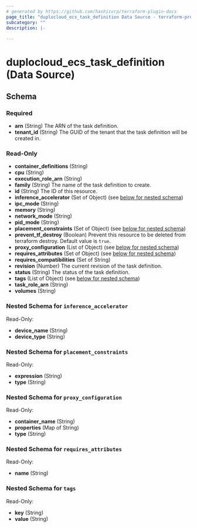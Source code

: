 ```yaml
---
# generated by https://github.com/hashicorp/terraform-plugin-docs
page_title: "duplocloud_ecs_task_definition Data Source - terraform-provider-duplocloud"
subcategory: ""
description: |-
  
---
```


# duplocloud_ecs_task_definition (Data Source)





<!-- schema generated by tfplugindocs -->
## Schema

### Required

- **arn** (String) The ARN of the task definition.
- **tenant_id** (String) The GUID of the tenant that the task definition will be created in.

### Read-Only

- **container_definitions** (String)
- **cpu** (String)
- **execution_role_arn** (String)
- **family** (String) The name of the task definition to create.
- **id** (String) The ID of this resource.
- **inference_accelerator** (Set of Object) (see [below for nested schema](#nestedatt--inference_accelerator))
- **ipc_mode** (String)
- **memory** (String)
- **network_mode** (String)
- **pid_mode** (String)
- **placement_constraints** (Set of Object) (see [below for nested schema](#nestedatt--placement_constraints))
- **prevent_tf_destroy** (Boolean) Prevent this resource to be deleted from terraform destroy. Default value is `true`.
- **proxy_configuration** (List of Object) (see [below for nested schema](#nestedatt--proxy_configuration))
- **requires_attributes** (Set of Object) (see [below for nested schema](#nestedatt--requires_attributes))
- **requires_compatibilities** (Set of String)
- **revision** (Number) The current revision of the task definition.
- **status** (String) The status of the task definition.
- **tags** (List of Object) (see [below for nested schema](#nestedatt--tags))
- **task_role_arn** (String)
- **volumes** (String)

<a id="nestedatt--inference_accelerator"></a>
### Nested Schema for `inference_accelerator`

Read-Only:

- **device_name** (String)
- **device_type** (String)


<a id="nestedatt--placement_constraints"></a>
### Nested Schema for `placement_constraints`

Read-Only:

- **expression** (String)
- **type** (String)


<a id="nestedatt--proxy_configuration"></a>
### Nested Schema for `proxy_configuration`

Read-Only:

- **container_name** (String)
- **properties** (Map of String)
- **type** (String)


<a id="nestedatt--requires_attributes"></a>
### Nested Schema for `requires_attributes`

Read-Only:

- **name** (String)


<a id="nestedatt--tags"></a>
### Nested Schema for `tags`

Read-Only:

- **key** (String)
- **value** (String)


